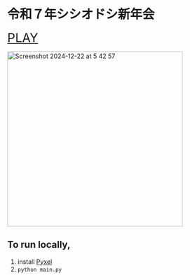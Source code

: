 # 令和７年シシオドシ新年会

<span style="font-size: 200%; color: red;"><a href="https://kitao.github.io/pyxel/wasm/launcher/?run=yamakkaji.shishiodoshi-shinnenkaiR7.app&packages=numpy">PLAY</a></span>

<img width="400" alt="Screenshot 2024-12-22 at 5 42 57" src="https://github.com/user-attachments/assets/0cadb78f-ed14-4c55-9e10-c3efd2474051" />

## To run locally,
1. install [Pyxel](https://github.com/kitao/pyxel/blob/main/docs/README.ja.md)
2. `python main.py`
